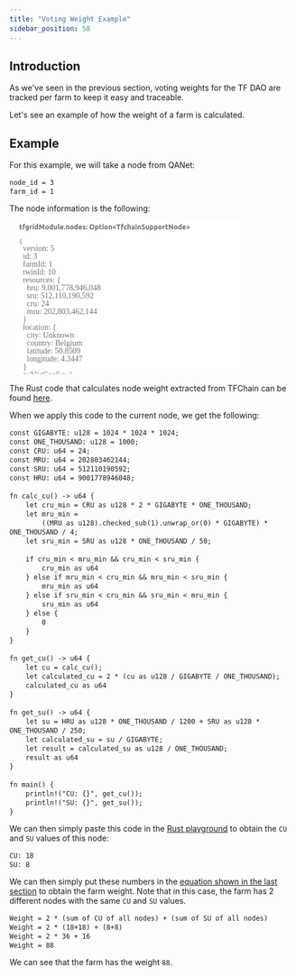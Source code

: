 ```yaml
---
title: "Voting Weight Example"
sidebar_position: 58
---
```




## Introduction

As we've seen in the previous section, voting weights for the TF DAO are tracked per farm to keep it easy and traceable.

Let's see an example of how the weight of a farm is calculated.

## Example

For this example, we will take a node from QANet:

```
node_id = 3
farm_id = 1
```

The node information is the following:

![](./img/tf_dao_voting_weight_example.png)

The Rust code that calculates node weight extracted from TFChain can be found [here](https://github.com/threefoldtech/tfchain/blob/eb36aa90df2d60cb1a534997903821fc68a096f1/substrate-node/support/src/resources.rs#L57-L91). 

When we apply this code to the current node, we get the following:

```
const GIGABYTE: u128 = 1024 * 1024 * 1024;
const ONE_THOUSAND: u128 = 1000;
const CRU: u64 = 24;
const MRU: u64 = 202803462144;
const SRU: u64 = 512110190592;
const HRU: u64 = 9001778946048;

fn calc_cu() -> u64 {
    let cru_min = CRU as u128 * 2 * GIGABYTE * ONE_THOUSAND;
    let mru_min =
        ((MRU as u128).checked_sub(1).unwrap_or(0) * GIGABYTE) * ONE_THOUSAND / 4;
    let sru_min = SRU as u128 * ONE_THOUSAND / 50;

    if cru_min < mru_min && cru_min < sru_min {
        cru_min as u64
    } else if mru_min < cru_min && mru_min < sru_min {
        mru_min as u64
    } else if sru_min < cru_min && sru_min < mru_min {
        sru_min as u64
    } else {
        0
    }
}
    
fn get_cu() -> u64 {
    let cu = calc_cu();
    let calculated_cu = 2 * (cu as u128 / GIGABYTE / ONE_THOUSAND);
    calculated_cu as u64
}
    
fn get_su() -> u64 {
    let su = HRU as u128 * ONE_THOUSAND / 1200 + SRU as u128 * ONE_THOUSAND / 250;
    let calculated_su = su / GIGABYTE;
    let result = calculated_su as u128 / ONE_THOUSAND;
    result as u64
}

fn main() {
    println!("CU: {}", get_cu());
    println!("SU: {}", get_su());
}
```  

We can then simply paste this code in the [Rust playground](https://play.rust-lang.org/) to obtain the `CU` and `SU` values of this node:
 
``` 
CU: 18
SU: 8
```

We can then simply put these numbers in the [equation shown in the last section](./tf_dao) to obtain the farm weight. Note that in this case, the farm has 2 different nodes with the same `CU` and `SU` values.

``` 
Weight = 2 * (sum of CU of all nodes) + (sum of SU of all nodes)
Weight = 2 * (18+18) + (8+8)
Weight = 2 * 36 + 16
Weight = 88
```

We can see that the farm has the weight `88`.